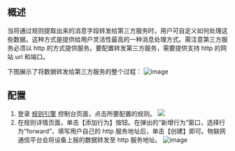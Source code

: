 ## 概述
当将通过规则提取出来的消息字段转发给第三方服务时，用户可自定义如何处理这些数据。这种方式是提供给用户灵活性最高的一种消息处理方式。需注意第三方服务必须以 http 的方式提供服务。要配置转发第三方服务，需要提供支持 http 的网站 url 和端口。

下图展示了将数据转发给第三方服务的整个过程：
![image](http://imgcache.tcecqpoc.fsphere.cn/image/mc.qcloudimg.com/static/img/b24d804514c29ee7f8810130e9cf6771/service_http2.png)
## 配置
1. 登录 [规则引擎](http://console.tce.fsphere.cn/iotcloud/rules/rule) 控制台页面，点击所要配置的规则。
![](http://imgcache.tcecqpoc.fsphere.cn/image/main.qcloudimg.com/raw/a9c2bae6c4ab034a85e0fc516fdbac1a.png)
2. 在规则详情页面，单击【添加行为】按钮。在弹出的“新增行为”窗口，选择行为“forward”，填写用户自己的 http 服务地址后，单击【创建】即可。物联网通信平台会将设备上报的数据转发至 http 服务地址。
![image](http://imgcache.tcecqpoc.fsphere.cn/image/main.qcloudimg.com/raw/10e841048314e9708deb18f2dfc218c9.png)
